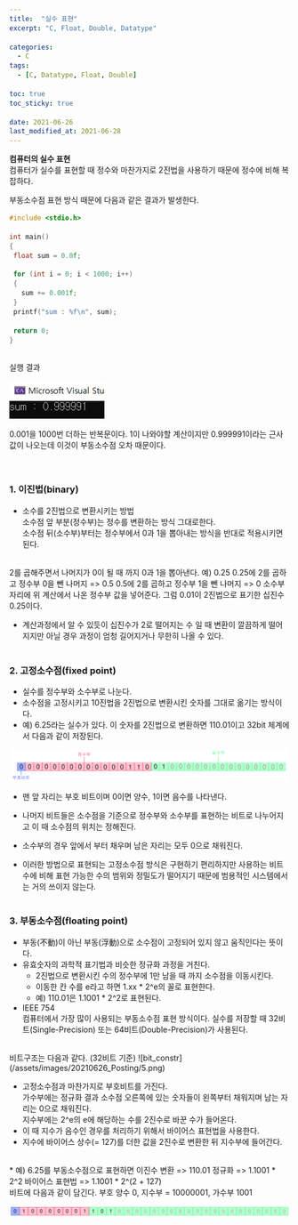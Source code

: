 ```yaml
---
title:  "실수 표현"
excerpt: "C, Float, Double, Datatype"

categories:
  - C
tags:
  - [C, Datatype, Float, Double]

toc: true
toc_sticky: true
 
date: 2021-06-26
last_modified_at: 2021-06-28
---  
```


**컴퓨터의 실수 표현**  
컴퓨터가 실수를 표현할 때 정수와 마찬가지로 2진법을 사용하기 때문에 정수에 비해 복잡하다.  

부동소수점 표현 방식 때문에 다음과 같은 결과가 발생한다.

 ``` c
#include <stdio.h>

int main()
{
  float sum = 0.0f;
  
  for (int i = 0; i < 1000; i++)
  {
    sum += 0.001f;
  }
  printf("sum : %f\n", sum);

  return 0;
}
```  

<br/>
실행 결과  
  
 ![datatype size](/assets/images/20210626_Posting/4.PNG)  

 0.001을 1000번 더하는 반복문이다. 1이 나와야할 계산이지만 0.999991이라는 근사값이 나오는데 이것이 부동소수점 오차 때문이다.  
  <br/><br/>

### 1. 이진법(binary)  
  * 소수를 2진법으로 변환시키는 방법  
    소수점 앞 부분(정수부)는 정수를 변환하는 방식 그대로한다.  
    소수점 뒤(소수부)부터는 정수부에서 0과 1을 뽑아내는 방식을 반대로 적용시키면 된다.
  <br/>  
     2를 곱해주면서 나머지가 0이 될 때 까지 0과 1을 뽑아낸다.  
     예) 0.25  
      0.25에 2를 곱하고 정수부 0을 뺀 나머지 => 0.5  
      0.5에 2를 곱하고 정수부 1을 뺀 나머지 => 0  
      소수부 자리에 위 계산에서 나온 정수부 값을 넣어준다.  
      그럼 0.01이 2진법으로 표기한 십진수 0.25이다.
      <br/>  
      
  * 계산과정에서 알 수 있듯이 십진수가 2로 떨어지는 수 일 때 변환이 깔끔하게 떨어지지만 아닐 경우 과정이 엄청 길어지거나 무한히 나올 수 있다.
  <br/><br/>

### 2. 고정소수점(fixed point) 
  * 실수를 정수부와 소수부로 나눈다.
  * 소수점을 고정시키고 10진법을 2진법으로 변환시킨 숫자를 그대로 옮기는 방식이다.  
  * 예) 6.25라는 실수가 있다. 이 숫자를 2진법으로 변환하면 110.01이고 32bit 체계에서 다음과 같이 저장된다.  
  

   ![memory](/assets/images/20210626_Posting/3.png)  
  * 맨 앞 자리는 부호 비트이며 0이면 양수, 1이면 음수를 나타낸다.
  * 나머지 비트들은 소수점을 기준으로 정수부와 소수부를 표현하는 비트로 나누어지고 이 때 소수점의 위치는 정해진다.
  * 소수부의 경우 앞에서 부터 채우며 남은 자리는 모두 0으로 채워진다.

  * 이러한 방법으로 표현되는 고정소수점 방식은 구현하기 편리하지만 사용하는 비트 수에 비해 표현 가능한 수의 범위와 정밀도가 떨어지기 때문에 범용적인 시스템에서는 거의 쓰이지 않는다.
  <br/><br/>

### 3. 부동소수점(floating point)
  * 부동(不動)이 아닌 부동(浮動)으로 소수점이 고정되어 있지 않고 움직인다는 뜻이다.
  * 유효숫자의 과학적 표기법과 비슷한 정규화 과정을 거친다.  
    - 2진법으로 변환시킨 수의 정수부에 1만 남을 때 까지 소수점을 이동시킨다.
    - 이동한 칸 수를 e라고 하면 1.xx * 2^e의 꼴로 표현한다.
    - 예) 110.01은 1.1001 * 2^2로 표현된다.
  * IEEE 754  
  컴퓨터에서 가장 많이 사용되는 부동소수점 표현 방식이다. 실수를 저장할 때 32비트(Single-Precision) 또는 64비트(Double-Precision)가 사용된다.  
  <br/> 
  비트구조는 다음과 같다. (32비트 기준)  
 ![bit_constr](/assets/images/20210626_Posting/5.png)  

  * 고정소수점과 마찬가지로 부호비트를 가진다.  
 가수부에는 정규화 결과 소수점 오른쪽에 있는 숫자들이 왼쪽부터 채워지며 남는 자리는 0으로 채워진다.  
 지수부에는 2^e의 e에 해당하는 수를 2진수로 바꾼 수가 들어온다. 
 * 이 때 지수가 음수인 경우를 처리하기 위해서 바이어스 표현법을 사용한다.
 * 지수에 바이어스 상수(= 127)를 더한 값을 2진수로 변환한 뒤 지수부에 들어간다.  
 <br/>
 * 예) 6.25를 부동소수점으로 표현하면  
 이진수 변환 => 110.01  
 정규화 => 1.1001 * 2^2  
 바이어스 표현법 => 1.1001 * 2^(2 + 127)  
 <br/>
 비트에 다음과 같이 담긴다.  
 부호 양수 0, 지수부 = 10000001, 가수부 1001  
 
 ![result](/assets/images/20210626_Posting/6.png)  
 <br/><br/>  
